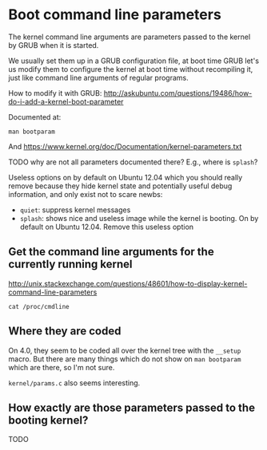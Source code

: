 # Boot command line parameters

The kernel command line arguments are parameters passed to the kernel by GRUB when it is started.

We usually set them up in a GRUB configuration file, at boot time GRUB let's us modify them to configure the kernel at boot time without recompiling it, just like command line arguments of regular programs.

How to modify it with GRUB: <http://askubuntu.com/questions/19486/how-do-i-add-a-kernel-boot-parameter>

Documented at:

    man bootparam

And <https://www.kernel.org/doc/Documentation/kernel-parameters.txt>

TODO why are not all parameters documented there? E.g., where is `splash`?

Useless options on by default on Ubuntu 12.04 which you should really remove because they hide kernel state and potentially useful debug information, and only exist not to scare newbs:

- `quiet`: suppress kernel messages
- `splash`: shows nice and useless image while the kernel is booting. On by default on Ubuntu 12.04. Remove this useless option

## Get the command line arguments for the currently running kernel

<http://unix.stackexchange.com/questions/48601/how-to-display-kernel-command-line-parameters>

    cat /proc/cmdline

## Where they are coded

On 4.0, they seem to be coded all over the kernel tree with the `__setup` macro. But there are many things which do not show on `man bootparam` which are there, so I'm not sure.

`kernel/params.c` also seems interesting.

## How exactly are those parameters passed to the booting kernel?

TODO
